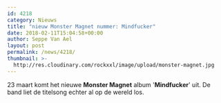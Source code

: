 ```yaml
---
id: 4218
category: Nieuws
title: "nieuw Monster Magnet nummer: Mindfucker"
date: 2018-02-11T15:04:58+00:00
author: Seppe Van Ael
layout: post
permalink: /news/4218/
thumbnail: >-
  http://res.cloudinary.com/rockxxl/image/upload/monster-magnet.jpg
---
```

23 maart komt het nieuwe **Monster Magnet** album '**Mindfucker**' uit. De band liet de titelsong echter al op de wereld los.
